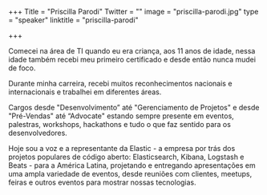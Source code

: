 +++
Title = "Priscilla Parodi"
Twitter = ""
image = "priscilla-parodi.jpg"
type = "speaker"
linktitle = "priscilla-parodi"

+++

Comecei na área de TI quando eu era criança, aos 11 anos de idade, nessa idade também recebi meu primeiro certificado e desde então nunca mudei de foco.

Durante minha carreira, recebi muitos reconhecimentos nacionais e internacionais e trabalhei em diferentes áreas.

Cargos desde "Desenvolvimento” até "Gerenciamento de Projetos" e desde "Pré-Vendas" até “Advocate" estando sempre presente em eventos, palestras, workshops, hackathons e tudo o que faz sentido para os desenvolvedores.

Hoje sou a voz e a representante da Elastic - a empresa por trás dos projetos populares de código aberto: Elasticsearch, Kibana, Logstash e Beats - para a América Latina, projetando e entregando apresentações em uma ampla variedade de eventos, desde reuniões com clientes, meetups, feiras e outros eventos para mostrar nossas tecnologias.
